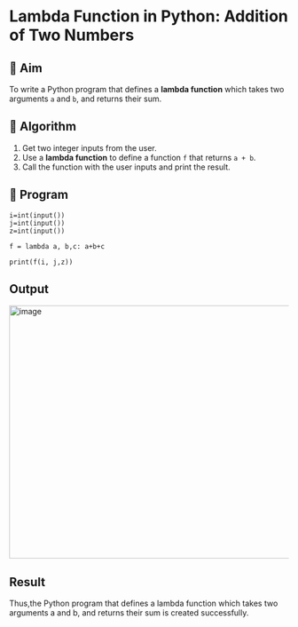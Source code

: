 # Lambda Function in Python: Addition of Two Numbers

## 🎯 Aim
To write a Python program that defines a **lambda function** which takes two arguments `a` and `b`, and returns their sum.

## 🧠 Algorithm
1. Get two integer inputs from the user.
2. Use a **lambda function** to define a function `f` that returns `a + b`.
3. Call the function with the user inputs and print the result.

## 🧾 Program

```
i=int(input())
j=int(input())
z=int(input())

f = lambda a, b,c: a+b+c

print(f(i, j,z))
```

## Output
<img width="529" height="456" alt="image" src="https://github.com/user-attachments/assets/a9470962-39d9-4ccb-a8e1-05c15ca8185a" />

## Result
Thus,the Python program that defines a lambda function which takes two arguments a and b, and returns their sum is created successfully.
